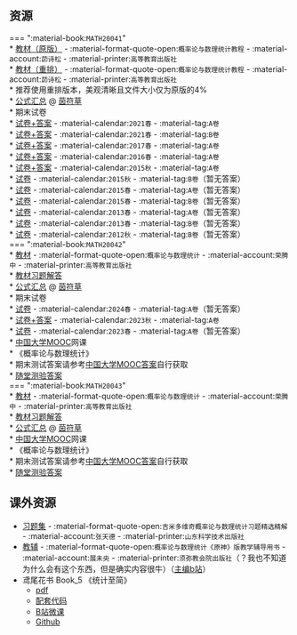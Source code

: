 ## 资源  
=== ":material-book:`MATH20041`"  
    * [教材（原版）](https://api.hanximeng.com/lanzou/?url=https://cqu-openlib.lanzout.com/iCjW12hnen3i&type=down) - :material-format-quote-open:`概率论与数理统计教程` - :material-account:`茆诗松` - :material-printer:`高等教育出版社`  
    * [教材（重排）](https://api.hanximeng.com/lanzou/?url=https://cqu-openlib.lanzout.com/i97aS2hnensd&type=down) - :material-format-quote-open:`概率论与数理统计教程` - :material-account:`茆诗松` - :material-printer:`高等教育出版社`  
    * 推荐使用重排版本，美观清晰且文件大小仅为原版的4%  
    * [公式汇总](https://api.hanximeng.com/lanzou/?url=https://cqu-openlib.lanzout.com/iv6HX2hnh4gf&type=down) @ [茵符草](../contributor/茵符草.md)  
    * 期末试卷  
        * [试卷+答案](https://api.hanximeng.com/lanzou/?url=https://cqu-openlib.lanzout.com/iVQdl2hnh5mh&type=down) - :material-calendar:`2021春` - :material-tag:`A卷`  
        * [试卷+答案](https://api.hanximeng.com/lanzou/?url=https://cqu-openlib.lanzout.com/iA4Sp2hnh5pa&type=down) - :material-calendar:`2021春` - :material-tag:`B卷`  
        * [试卷+答案](https://api.hanximeng.com/lanzou/?url=https://cqu-openlib.lanzout.com/iNWD62hnh5kf&type=down) - :material-calendar:`2017春` - :material-tag:`A卷`  
        * [试卷+答案](https://api.hanximeng.com/lanzou/?url=https://cqu-openlib.lanzout.com/iAyUC2hnh5je&type=down) - :material-calendar:`2016春` - :material-tag:`A卷`  
        * [试卷+答案](https://api.hanximeng.com/lanzou/?url=https://cqu-openlib.lanzout.com/i4HZd2hnh5fa&type=down) - :material-calendar:`2015秋` - :material-tag:`A卷`  
        * [试卷](https://api.hanximeng.com/lanzou/?url=https://cqu-openlib.lanzout.com/i0uq92hnh5hc&type=down) - :material-calendar:`2015秋` - :material-tag:`B卷`（暂无答案）  
        * [试卷](https://api.hanximeng.com/lanzou/?url=https://cqu-openlib.lanzout.com/iGooO2hnh5di&type=down) - :material-calendar:`2015春` - :material-tag:`A卷`（暂无答案）  
        * [试卷](https://api.hanximeng.com/lanzou/?url=https://cqu-openlib.lanzout.com/inxJ52hnh5ej&type=down) - :material-calendar:`2015春` - :material-tag:`B卷`（暂无答案）  
        * [试卷](https://api.hanximeng.com/lanzou/?url=https://cqu-openlib.lanzout.com/iEW722hnh5af&type=down) - :material-calendar:`2013春` - :material-tag:`A卷`（暂无答案）  
        * [试卷](https://api.hanximeng.com/lanzou/?url=https://cqu-openlib.lanzout.com/ine5W2hnh5bg&type=down) - :material-calendar:`2013春` - :material-tag:`B卷`（暂无答案）  
        * [试卷](https://api.hanximeng.com/lanzou/?url=https://cqu-openlib.lanzout.com/iVv6E2hnh57c&type=down) - :material-calendar:`2012秋` - :material-tag:`B卷`（暂无答案）  
=== ":material-book:`MATH20042`"  
    * [教材](https://api.hanximeng.com/lanzou/?url=https://cqu-openlib.lanzout.com/iNMq62hnecwb&type=down) - :material-format-quote-open:`概率论与数理统计` - :material-account:`荣腾中` - :material-printer:`高等教育出版社`  
        * [教材习题解答](https://api.hanximeng.com/lanzou/?url=https://cqu-openlib.lanzout.com/iAwNE2hnesje&type=down)  
    * [公式汇总](https://api.hanximeng.com/lanzou/?url=https://cqu-openlib.lanzout.com/iv6HX2hnh4gf&type=down) @ [茵符草](../contributor/茵符草.md)  
    * 期末试卷  
        * [试卷](https://api.hanximeng.com/lanzou/?url=https://cqu-openlib.lanzout.com/i4hEe2j2gahc&type=down) - :material-calendar:`2024春` - :material-tag:`A卷`（暂无答案）  
        * [试卷+答案](https://api.hanximeng.com/lanzou/?url=https://cqu-openlib.lanzout.com/iEvOt2hnh5za&type=down) - :material-calendar:`2023秋` - :material-tag:`A卷`  
        * [试卷](https://api.hanximeng.com/lanzou/?url=https://cqu-openlib.lanzout.com/iZPhq2hnh5uf&type=down) - :material-calendar:`2023春` - :material-tag:`A卷`（暂无答案）  
    * [中国大学MOOC](https://www.icourse163.org/)网课  
        * 《概率论与数理统计》  
            * 期末测试答案请参考[中国大学MOOC答案](../skill/推荐使用的网站等/中国大学MOOC答案.md)自行获取  
            * [随堂测验答案](https://api.hanximeng.com/lanzou/?url=https://cqu-openlib.lanzout.com/iYda12hne6eh&type=down)  
=== ":material-book:`MATH20043`"  
    * [教材](https://api.hanximeng.com/lanzou/?url=https://cqu-openlib.lanzout.com/iNMq62hnecwb&type=down) - :material-format-quote-open:`概率论与数理统计` - :material-account:`荣腾中` - :material-printer:`高等教育出版社`  
        * [教材习题解答](https://api.hanximeng.com/lanzou/?url=https://cqu-openlib.lanzout.com/iAwNE2hnesje&type=down)  
    * [公式汇总](https://api.hanximeng.com/lanzou/?url=https://cqu-openlib.lanzout.com/iv6HX2hnh4gf&type=down) @ [茵符草](../contributor/茵符草.md)  
    * [中国大学MOOC](https://www.icourse163.org/)网课  
        * 《概率论与数理统计》  
            * 期末测试答案请参考[中国大学MOOC答案](../skill/推荐使用的网站等/中国大学MOOC答案.md)自行获取  
            * [随堂测验答案](https://api.hanximeng.com/lanzou/?url=https://cqu-openlib.lanzout.com/iYda12hne6eh&type=down)  

## 课外资源
- [习题集](https://api.hanximeng.com/lanzou/?url=https://cqu-openlib.lanzout.com/inWEJ2hne83i&type=down) - :material-format-quote-open:`吉米多维奇概率论与数理统计习题精选精解` - :material-account:`张天德` - :material-printer:`山东科学技术出版社`  
- [教辅](https://api.hanximeng.com/lanzou/?url=https://cqu-openlib.lanzout.com/iGRII2hnetqh&type=down) - :material-format-quote-open:`概率论与数理统计《原神》版教学辅导用书` - :material-account:`展未央` - :material-printer:`须弥教会院出版社`（？我也不知道为什么会有这个东西，但是确实内容很牛）（[主编b站](https://space.bilibili.com/227081705/)）  
- 鸢尾花书 Book_5 《统计至简》  
    - [pdf](https://api.hanximeng.com/lanzou/?url=https://cqu-openlib.lanzout.com/iGz3i2hnf1cb&type=down)  
    - [配套代码](https://api.hanximeng.com/lanzou/?url=https://cqu-openlib.lanzout.com/iOcY62hnetyf&type=down)  
    - [B站微课](https://space.bilibili.com/513194466)  
    - [Github](https://github.com/Visualize-ML/Book5_Essentials-of-Probability-and-Statistics)  
